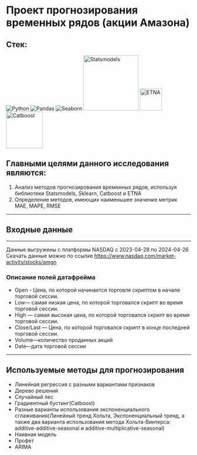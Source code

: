 # **Проект прогнозирования временных рядов (акции Амазона)**
## Стек:
![Python](https://img.shields.io/badge/python-3670A0?style=for-the-badge&logo=python&logoColor=ffdd54)
![Pandas](https://img.shields.io/badge/pandas-%23150458.svg?style=for-the-badge&logo=pandas&logoColor=white)
![Seaborn](https://img.shields.io/badge/Seaborn-blue?logo=seaborn&logoColor=white&style=for-the-badge)
<img src="https://encrypted-tbn0.gstatic.com/images?q=tbn:ANd9GcT0CEEKtXoRAs03ZPC660df0vQmFMTI49kdhA&s" alt="Statsmodels" width="150">
<img src="
https://repository-images.githubusercontent.com/400528139/1af59e40-a8c4-4791-8450-1736829ba25c" alt="ETNA" width="60">
<img src="https://media.licdn.com/dms/image/C5612AQGOX3Bpav4kMg/article-cover_image-shrink_600_2000/0/1602915913499?e=2147483647&v=beta&t=diGK4nPQDE0NgOHtPthU6-LMQ-a5C60x1q16HDCEIv0" alt="Catboost" width="100">
## Главными целями данного исследования являются:

1.   Анализ методов прогнозирования временных рядов, используя библиотеки Statsmodels, Sklearn, Catboost и ETNA
2.   Определение методов, имеющих наименьшее значение метрик MAE, MAPE, RMSE
_______
## **Входные данные** 
_____
Данные выгружены с платформы NASDAQ с 2023-04-28 по 2024-04-26 Скачать данные можно по ссылке https://www.nasdaq.com/market-activity/stocks/amgn
### **Описание полей датафрейма**

*   Open - Цена, по которой начинается торговля скриптом в начале торговой сессии.
*   Low— самая низкая цена, по которой торговался скрипт во время торговой сессии.
*   High — самая высокая цена, по которой торговался скрипт во время торговой сессии.
*   Close/Last — Цена, по которой торговался скрипт в конце последней торговой сессии.
*   Volume—количество проданных акций
*   Date—дата торговой сессии
________
## **Используемые методы для прогнозирования**
* Линейная регрессия с разными вариантами признаков
* Дерево решений
* Случайный лес
* Градиентный бустинг(Catboost)
* Разные варианты использования экспоненциального сглаживания(Линейный тренд Хольта, Экспоненциальный тренд, а также два варианта использования метода Хольта-Винтерса: additive-additive-seasonal и additive-multiplicative-seasonal)
* Наивная модель
* Профет
* ARIMA
